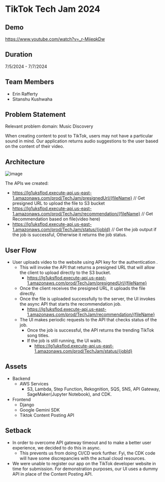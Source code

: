# TikTok Tech Jam 2024 #

## Demo ## 

https://www.youtube.com/watch?v=_r-MijeqkDw

## Duration ## 

7/5/2024 - 7/7/2024 

## Team Members ##
- Erin Rafferty
- Sitanshu Kushwaha

## Problem Statement ##

Relevant problem domain: Music Discovery

When creating content to post to TikTok, users may not have a particular sound in mind.  Our application returns audio suggestions to the user based on the content of their video.

## Architecture ##

![image](https://github.com/ernraff/tech-jam-2024/assets/103540977/e08c8452-dd45-462b-b212-fbf3eb81b1b8)

The APIs we created:
- https://lg1uksflod.execute-api.us-east-1.amazonaws.com/prod/TechJam/presignedUrl/{fileName}   // Get presigned URL to upload the file to S3 bucket  
- https://lg1uksflod.execute-api.us-east-1.amazonaws.com/prod/TechJam/recommendation/{fileName} // Get Recommendation based on file(video here) 
- https://lg1uksflod.execute-api.us-east-1.amazonaws.com/prod/TechJam/status/{jobId} // Get the job output if the job is successful, Otherwise it returns the job status.

## User Flow ## 
- User uploads video to the website using API key for the authentication .
  - This will invoke the API that returns a presigned URL that will allow the client to upload directly to the S3 bucket.
    - https://lg1uksflod.execute-api.us-east-1.amazonaws.com/prod/TechJam/presignedUrl/{fileName} 
  - Once the client receives the presigned URL, it uploads the file directly.
  - Once the file is uploaded successfully to the server, the UI invokes the async API that starts the recommendation job.
    - https://lg1uksflod.execute-api.us-east-1.amazonaws.com/prod/TechJam/recommendation/{fileName}
  - The UI makes periodic requests to the API that checks status of the job.
    - Once the job is successful, the API returns the trending TikTok song titles.
    - If the job is still running, the UI waits.
       - https://lg1uksflod.execute-api.us-east-1.amazonaws.com/prod/TechJam/status/{jobId} 

## Assets ##
- Backend 
  - AWS Services
    - S3, Lambda, Step Function, Rekognition, SQS, SNS, API Gateway, SageMaker(Jupyter Notebook), and CDK.
- Frontend
  - Django
  - Google Gemini SDK
  - Tiktok Content Posting API 

## Setback ##
- In order to overcome API gateway timeout and to make a better user experience, we decided to do this in async.
  - This prevents us from doing CI/CD work further. Fyi, the CDK code will have some discrepancies with the actual cloud resources. 
- We were unable to register our app on the TikTok developer website in time for submission.  For demonstration purposes, our UI uses a dummy API in place of the Content Posting API.




